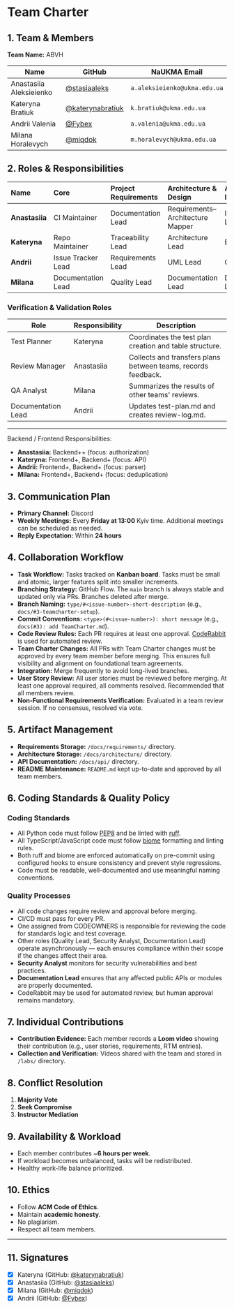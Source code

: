 # Team Charter

## 1. Team & Members

**Team Name:** ABVH

| Name | GitHub | NaUKMA Email |
|------|---------|--------------|
| Anastasiia Aleksieienko | [@stasiaaleks](https://github.com/stasiaaleks) | `a.aleksieienko@ukma.edu.ua` |
| Kateryna Bratiuk | [@katerynabratiuk](https://github.com/katerynabratiuk) | `k.bratiuk@ukma.edu.ua` |
| Andrii Valenia | [@Fybex](https://github.com/Fybex) | `a.valenia@ukma.edu.ua` |
| Milana Horalevych | [@miqdok](https://github.com/miqdok) | `m.horalevych@ukma.edu.ua` |

## 2. Roles & Responsibilities

| Name | Core | Project Requirements | Architecture & Design | API Design & Implementation | Construction I | Testing & Debugging | Verification & Validation | Refactoring & Evolution |
| :--- | :--- | :--- | :--- | :--- | :--- | :--- | :--- | :--- |
| **Anastasiia** | CI Maintainer | Documentation Lead | Requirements–Architecture Mapper | Integration Lead | Code Reviewer | Integration Lead | Review Manager | Release Manager |
| **Kateryna** | Repo Maintainer | Traceability Lead | Architecture Lead | Backend Lead | Quality Lead | Debugger | Test Planner | Code Analyst |
| **Andrii** | Issue Tracker Lead | Requirements Lead | UML Lead | Quality Lead | Security Analyst | Test Lead | Documentation Lead | QA Engineer |
| **Milana** | Documentation Lead | Quality Lead | Documentation Lead | Documentation Lead | Documentation Lead | QA Planner | QA Analyst | Refactoring Lead |

### Verification & Validation Roles

| Role | Responsibility | Description |
|------|----------------|-------------|
| Test Planner | Kateryna | Coordinates the test plan creation and table structure. |
| Review Manager | Anastasiia | Collects and transfers plans between teams, records feedback. |
| QA Analyst | Milana | Summarizes the results of other teams' reviews. |
| Documentation Lead | Andrii | Updates test-plan.md and creates review-log.md. |

---

Backend / Frontend Responsibilities:

* **Anastasiia:** Backend++ (focus: authorization)
* **Kateryna:** Frontend+, Backend+ (focus: API)
* **Andrii:** Frontend+, Backend+ (focus: parser)
* **Milana:** Frontend+, Backend+ (focus: deduplication)

## 3. Communication Plan

* **Primary Channel:** Discord  
* **Weekly Meetings:** Every **Friday at 13:00** Kyiv time. Additional meetings can be scheduled as needed.  
* **Reply Expectation:** Within **24 hours**  

## 4. Collaboration Workflow

* **Task Workflow:** Tasks tracked on **Kanban board**. Tasks must be small and atomic, larger features split into smaller increments.  
* **Branching Strategy:** GitHub Flow. The `main` branch is always stable and updated only via PRs. Branches deleted after merge.  
* **Branch Naming:** `type/#<issue-number>-short-description` (e.g., `docs/#3-teamcharter-setup`).  
* **Commit Conventions:** `<type>(#<issue-number>): short message` (e.g., `docs(#3): add TeamCharter.md`).  
* **Code Review Rules:** Each PR requires at least one approval. [CodeRabbit](https://www.coderabbit.ai/) is used for automated review.  
* **Team Charter Changes:** All PRs with Team Charter changes must be approved by every team member before merging. This ensures full visibility and alignment on foundational team agreements.
* **Integration:** Merge frequently to avoid long-lived branches.  
* **User Story Review:** All user stories must be reviewed before merging. At least one approval required, all comments resolved. Recommended that all members review.  
* **Non-Functional Requirements Verification:** Evaluated in a team review session. If no consensus, resolved via vote.  

## 5. Artifact Management

* **Requirements Storage:** `/docs/requirements/` directory.  
* **Architecture Storage:** `/docs/architecture/` directory.
* **API Documentation:** `/docs/api/` directory.
* **README Maintenance:** `README.md` kept up-to-date and approved by all team members.  

## 6. Coding Standards & Quality Policy

### Coding Standards

* All Python code must follow [PEP8](https://peps.python.org/pep-0008/) and be linted with [ruff](https://github.com/astral-sh/ruff).
* All TypeScript/JavaScript code must follow [biome](https://biomejs.dev/) formatting and linting rules.
* Both ruff and biome are enforced automatically on pre-commit using configured hooks to ensure consistency and prevent style regressions.
* Code must be readable, well-documented and use meaningful naming conventions.

### Quality Processes

* All code changes require review and approval before merging.
* CI/CD must pass for every PR.
* One assigned from CODEOWNERS is responsible for reviewing the code for standards logic and test coverage.
* Other roles (Quality Lead, Security Analyst, Documentation Lead) operate asynchronously — each ensures compliance within their scope if the changes affect their area.
* **Security Analyst** monitors for security vulnerabilities and best practices.
* **Documentation Lead** ensures that any affected public APIs or modules are properly documented.
* CodeRabbit may be used for automated review, but human approval remains mandatory.

## 7. Individual Contributions

* **Contribution Evidence:** Each member records a **Loom video** showing their contribution (e.g., user stories, requirements, RTM entries).  
* **Collection and Verification:** Videos shared with the team and stored in `/labs/` directory.  

## 8. Conflict Resolution

1. **Majority Vote**  
2. **Seek Compromise**  
3. **Instructor Mediation**  

## 9. Availability & Workload

* Each member contributes ~**6 hours per week**.  
* If workload becomes unbalanced, tasks will be redistributed.  
* Healthy work-life balance prioritized.  

## 10. Ethics

* Follow **ACM Code of Ethics**.  
* Maintain **academic honesty**.  
* No plagiarism.  
* Respect all team members.  

---

## 11. Signatures

* [x] Kateryna (GitHub: [@katerynabratiuk](https://github.com/katerynabratiuk))  
* [x] Anastasiia (GitHub: [@stasiaaleks](https://github.com/stasiaaleks))  
* [x] Milana (GitHub: [@miqdok](https://github.com/miqdok))  
* [x] Andrii (GitHub: [@Fybex](https://github.com/Fybex))
